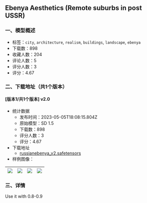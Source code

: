 ## Ebenya Aesthetics (Remote suburbs in post USSR)
### 一、模型概述

- 标签：`city`, `architecture`, `realism`, `buildings`, `landscape`, `ebenya`
- 下载数：898
- 收藏人数：204
- 评论人数：5
- 评分人数：3
- 评分：4.67

### 二、下载地址（共1个版本）

#### [版本1/共1个版本] v2.0

- 统计数据
  - 发布时间：2023-05-05T18:08:15.804Z
  - 原始模型：SD 1.5
  - 下载数：898
  - 评分人数：3
  - 评分：4.67
- 下载地址
  - [russianebenya_v2.safetensors](https://civitai.com/api/download/models/63285)
- 样例图像：

| <img src="https://image.civitai.com/xG1nkqKTMzGDvpLrqFT7WA/5cdc1b7c-c69f-4fb4-907e-593b9cc6c4ac/width=450/697861.jpeg" /> | <img src="https://image.civitai.com/xG1nkqKTMzGDvpLrqFT7WA/f15688c7-4daf-4c44-be17-d3797cc76994/width=450/697888.jpeg" /> | <img src="https://image.civitai.com/xG1nkqKTMzGDvpLrqFT7WA/13ea12c3-2eff-49b2-aab3-317d04771b72/width=450/697838.jpeg" /> | <img src="https://image.civitai.com/xG1nkqKTMzGDvpLrqFT7WA/51886af3-1f64-4762-a8f0-1ab9f03a08fa/width=450/697848.jpeg" /> |
| ---- | ---- | ---- | ---- |


### 三、详情
<p>Use it with 0.8-0.9 </p>